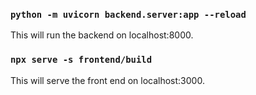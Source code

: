 ### `python -m uvicorn backend.server:app --reload`

This will run the backend on localhost:8000.

### `npx serve -s frontend/build`

This will serve the front end on localhost:3000.
